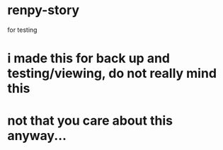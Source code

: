 # renpy-story
for testing
# i made this for back up and testing/viewing, do not really mind this
# not that you care about this anyway...
